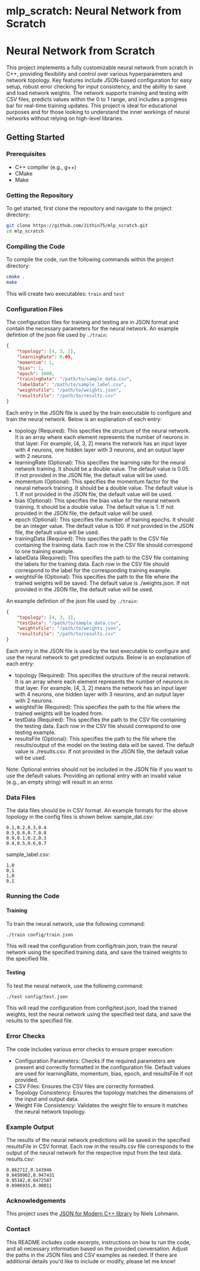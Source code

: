 # mlp_scratch: Neural Network from Scratch

# Neural Network from Scratch

This project implements a fully customizable neural network from scratch in C++, providing flexibility and control over various hyperparameters and network topology. Key features include JSON-based configuration for easy setup, robust error checking for input consistency, and the ability to save and load network weights. The network supports training and testing with CSV files, predicts values within the 0 to 1 range, and includes a progress bar for real-time training updates. This project is ideal for educational purposes and for those looking to understand the inner workings of neural networks without relying on high-level libraries.

## Getting Started

### Prerequisites

- C++ compiler (e.g., g++)
- CMake
- Make

### Getting the Repository

To get started, first clone the repository and navigate to the project directory:

```sh
git clone https://github.com/Jithin75/mlp_scratch.git
cd mlp_scratch
```

### Compiling the Code

To compile the code, run the following commands within the project directory:

```sh
cmake .
make
```

This will create two executables: `train` and `test`

### Configuration Files

The configuration files for training and testing are in JSON format and contain the necessary parameters for the neural network.
An example defintion of the json file used by `./train`:

```json
{
    "topology": [4, 3, 2],
    "learningRate": 0.05,
    "momentum": 1,
    "bias": 1,
    "epoch": 3000,
    "trainingData": "/path/to/sample_data.csv",
    "labelData": "/path/to/sample_label.csv",
    "weightsFile": "/path/to/weights.json",
    "resultsFile": "/path/to/results.csv"
}
```

Each entry in the JSON file is used by the train executable to configure and train the neural network. Below is an explanation of each entry:

- topology (Required): This specifies the structure of the neural network. It is an array where each element represents the number of neurons in that layer. For example, [4, 3, 2] means the network has an input layer with 4 neurons, one hidden layer with 3 neurons, and an output layer with 2 neurons.
- learningRate (Optional): This specifies the learning rate for the neural network training. It should be a double value. The default value is 0.05. If not provided in the JSON file, the default value will be used.
- momentum (Optional): This specifies the momentum factor for the neural network training. It should be a double value. The default value is 1. If not provided in the JSON file, the default value will be used.
- bias (Optional): This specifies the bias value for the neural network training. It should be a double value. The default value is 1. If not provided in the JSON file, the default value will be used.
- epoch (Optional): This specifies the number of training epochs. It should be an integer value. The default value is 100. If not provided in the JSON file, the default value will be used.
- trainingData (Required): This specifies the path to the CSV file containing the training data. Each row in the CSV file should correspond to one training example.
- labelData (Required): This specifies the path to the CSV file containing the labels for the training data. Each row in the CSV file should correspond to the label for the corresponding training example.
- weightsFile (Optional): This specifies the path to the file where the trained weights will be saved. The default value is ./weights.json. If not provided in the JSON file, the default value will be used.

An example defintion of the json file used by `./train`:

```json
{
    "topology": [4, 3, 2],
    "testData": "/path/to/sample_data.csv",
    "weightsFile": "/path/to/weights.json",
    "resultsFile": "/path/to/results.csv"
}

```

Each entry in the JSON file is used by the test executable to configure and use the neural network to get predicted outputs. Below is an explanation of each entry:
- topology (Required): This specifies the structure of the neural network. It is an array where each element represents the number of neurons in that layer. For example, [4, 3, 2] means the network has an input layer with 4 neurons, one hidden layer with 3 neurons, and an output layer with 2 neurons.
- weightsFile (Required): This specifies the path to the file where the trained weights will be loaded from.
- testData (Required): This specifies the path to the CSV file containing the testing data. Each row in the CSV file should correspond to one testing example.
- resultsFile (Optional): This specifies the path to the file where the results/output of the model on the testing data will be saved. The default value is ./results.csv. If not provided in the JSON file, the default value will be used.

Note: Optional entries should not be included in the JSON file if you want to use the default values. Providing an optional entry with an invalid value (e.g., an empty string) will result in an error.

### Data Files

The data files should be in CSV format. An example formats for the above topology in the config files is shown below.
sample_dat.csv:
```csv
0.1,0.2,0.3,0.4
0.5,0.6,0.7,0.8
0.9,0.1,0.2,0.3
0.4,0.5,0.6,0.7
```
sample_label.csv:
```csv
1,0
0,1
1,0
0,1
```

### Running the Code

#### Training
To train the neural network, use the following command:
```sh
./train config/train.json
```
This will read the configuration from config/train.json, train the neural network using the specified training data, and save the trained weights to the specified file.

#### Testing
To test the neural network, use the following command:
```sh
./test config/test.json
```
This will read the configuration from config/test.json, load the trained weights, test the neural network using the specified test data, and save the results to the specified file.

### Error Checks
The code includes various error checks to ensure proper execution:

- Configuration Parameters: Checks if the required parameters are present and correctly formatted in the configuration file. Default values are used for learningRate, momentum, bias, epoch, and resultsFile if not provided.
- CSV Files: Ensures the CSV files are correctly formatted.
- Topology Consistency: Ensures the topology matches the dimensions of the input and output data.
- Weight File Consistency: Validates the weight file to ensure it matches the neural network topology.

### Example Output
The results of the neural network predictions will be saved in the specified resultsFile in CSV format. Each row in the results.csv file corresponds to the output of the neural network for the respective input from the test data.
results.csv:
```csv
0.862712,0.143946
0.0450902,0.947431
0.95182,0.0472587
0.0986935,0.90011
```

### Acknowledgements
This project uses the [JSON for Modern C++ library](https://github.com/nlohmann/json/tree/develop) by Niels Lohmann.

### Contact
This README includes code excerpts, instructions on how to run the code, and all necessary information based on the provided conversation. Adjust the paths in the JSON files and CSV examples as needed. If there are additional details you'd like to include or modify, please let me know!
